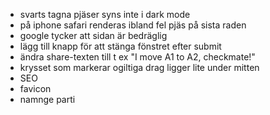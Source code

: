 * svarts tagna pjäser syns inte i dark mode
* på iphone safari renderas ibland fel pjäs på sista raden
* google tycker att sidan är bedräglig
* lägg till knapp för att stänga fönstret efter submit
* ändra share-texten till t ex "I move A1 to A2, checkmate!"
* krysset som markerar ogiltiga drag ligger lite under mitten
* SEO
* favicon
* namnge parti
